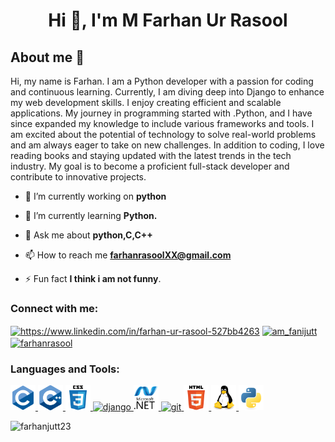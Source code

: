 <h1 align="center">Hi 👋, I'm M Farhan Ur Rasool</h1>
<h5 align="center"> <h2>About me 🌱</h2>Hi, my name is Farhan. I am a Python developer with a passion for coding and continuous learning. Currently, I am diving deep into Django to enhance my web development skills. I enjoy creating efficient and scalable applications. My journey in programming started with .Python, and I have since expanded my knowledge to include various frameworks and tools. I am excited about the potential of technology to solve real-world problems and am always eager to take on new challenges. In addition to coding, I love reading books and staying updated with the latest trends in the tech industry. My goal is to become a proficient full-stack developer and contribute to innovative projects.</h5>


- 🔭 I’m currently working on **python**

- 🌱 I’m currently learning **Python.**

- 💬 Ask me about **python,C,C++**

- 📫 How to reach me **farhanrasoolXX@gmail.com**

- ⚡ Fun fact **I think i am not funny**.

<h3 align="left">Connect with me:</h3>
<p align="left">
<a href="https://linkedin.com/in/https://www.linkedin.com/in/farhan-ur-rasool-527bb4263" target="blank"><img align="center" src="https://raw.githubusercontent.com/rahuldkjain/github-profile-readme-generator/master/src/images/icons/Social/linked-in-alt.svg" alt="https://www.linkedin.com/in/farhan-ur-rasool-527bb4263" height="30" width="40" /></a>
<a href="https://instagram.com/am_fanijutt" target="blank"><img align="center" src="https://raw.githubusercontent.com/rahuldkjain/github-profile-readme-generator/master/src/images/icons/Social/instagram.svg" alt="am_fanijutt" height="30" width="40" /></a>
<a href="https://www.leetcode.com/farhanrasool" target="blank"><img align="center" src="https://raw.githubusercontent.com/rahuldkjain/github-profile-readme-generator/master/src/images/icons/Social/leet-code.svg" alt="farhanrasool" height="30" width="40" /></a>
</p>

<h3 align="left">Languages and Tools:</h3>
<p align="left"> <a href="https://www.cprogramming.com/" target="_blank" rel="noreferrer"> <img src="https://raw.githubusercontent.com/devicons/devicon/master/icons/c/c-original.svg" alt="c" width="40" height="40"/> </a> <a href="https://www.w3schools.com/cpp/" target="_blank" rel="noreferrer"> <img src="https://raw.githubusercontent.com/devicons/devicon/master/icons/cplusplus/cplusplus-original.svg" alt="cplusplus" width="40" height="40"/> </a> <a href="https://www.w3schools.com/css/" target="_blank" rel="noreferrer"> <img src="https://raw.githubusercontent.com/devicons/devicon/master/icons/css3/css3-original-wordmark.svg" alt="css3" width="40" height="40"/> </a> <a href="https://www.djangoproject.com/" target="_blank" rel="noreferrer"> <img src="https://cdn.worldvectorlogo.com/logos/django.svg" alt="django" width="40" height="40"/> </a> <a href="https://dotnet.microsoft.com/" target="_blank" rel="noreferrer"> <img src="https://raw.githubusercontent.com/devicons/devicon/master/icons/dot-net/dot-net-original-wordmark.svg" alt="dotnet" width="40" height="40"/> </a> <a href="https://git-scm.com/" target="_blank" rel="noreferrer"> <img src="https://www.vectorlogo.zone/logos/git-scm/git-scm-icon.svg" alt="git" width="40" height="40"/> </a> <a href="https://www.w3.org/html/" target="_blank" rel="noreferrer"> <img src="https://raw.githubusercontent.com/devicons/devicon/master/icons/html5/html5-original-wordmark.svg" alt="html5" width="40" height="40"/> </a> <a href="https://www.linux.org/" target="_blank" rel="noreferrer"> <img src="https://raw.githubusercontent.com/devicons/devicon/master/icons/linux/linux-original.svg" alt="linux" width="40" height="40"/> </a> <a href="https://www.python.org" target="_blank" rel="noreferrer"> <img src="https://raw.githubusercontent.com/devicons/devicon/master/icons/python/python-original.svg" alt="python" width="40" height="40"/> </a> </p>

<p><img align="left" src="https://github-readme-stats.vercel.app/api/top-langs?username=farhanjutt23&show_icons=true&locale=en&layout=compact" alt="farhanjutt23" /></p>




  
<!-- Proudly created with GPRM ( https://gprm.itsvg.in ) -->
